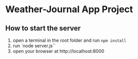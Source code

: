 # Weather-Journal App Project

## How to start the server
1. open a terminal in the root folder and run `npm install`
2. run `node server.js``
3. open your browser at http://localhost:8000



